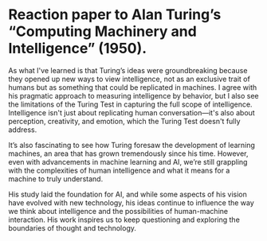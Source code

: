 # Reaction paper to Alan Turing’s “Computing Machinery and Intelligence” (1950).

As what I've learned is that Turing’s ideas were groundbreaking because they opened up new ways to view intelligence, not as an exclusive trait of humans but as something that could be replicated in machines. I agree with his pragmatic approach to measuring intelligence by behavior, but I also see the limitations of the Turing Test in capturing the full scope of intelligence. Intelligence isn't just about replicating human conversation—it's also about perception, creativity, and emotion, which the Turing Test doesn't fully address.

It’s also fascinating to see how Turing foresaw the development of learning machines, an area that has grown tremendously since his time. However, even with advancements in machine learning and AI, we’re still grappling with the complexities of human intelligence and what it means for a machine to truly understand.

His study laid the foundation for AI, and while some aspects of his vision have evolved with new technology, his ideas continue to influence the way we think about intelligence and the possibilities of human-machine interaction. His work inspires us to keep questioning and exploring the boundaries of thought and technology.
